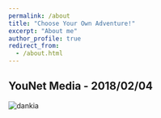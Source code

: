 ```yaml
---
permalink: /about
title: "Choose Your Own Adventure!"
excerpt: "About me"
author_profile: true
redirect_from: 
  - /about.html
---
```

YouNet Media - 2018/02/04
---
![dankia](https://instagram.fsgn2-2.fna.fbcdn.net/vp/9052b3fd5ed8822328cc026a151c2c07/5CBC345E/t51.2885-15/sh0.08/e35/s640x640/33146548_639870113072190_6502577814674341888_n.jpg?_nc_ht=instagram.fsgn2-2.fna.fbcdn.net)

